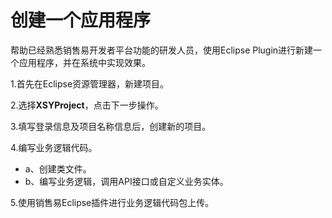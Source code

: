 # 创建一个应用程序

帮助已经熟悉销售易开发者平台功能的研发人员，使用Eclipse Plugin进行新建一个应用程序，并在系统中实现效果。

1.首先在Eclipse资源管理器，新建项目。

2.选择**XSYProject**，点击下一步操作。

3.填写登录信息及项目名称信息后，创建新的项目。

4.编写业务逻辑代码。

* a、创建类文件。
* b、编写业务逻辑，调用API接口或自定义业务实体。

5.使用销售易Eclipse插件进行业务逻辑代码包上传。

